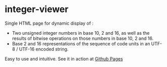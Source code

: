 # integer-viewer
Single HTML page for dynamic display of :
- Two unsigned integer numbers in base 10, 2 and 16, as well as the results of bitwise operations on those numbers in base 10, 2 and 16. 
- Base 2 and 16 representations of the sequence of code units in an UTF-8 / UTF-16 encoded string.  

Easy to use and intuitive. See it in action at [Github Pages](https://mulekick.github.io/integer-viewer/)